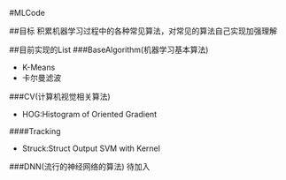 #MLCode

##目标
积累机器学习过程中的各种常见算法，对常见的算法自己实现加强理解

##目前实现的List
###BaseAlgorithm(机器学习基本算法)
- K-Means
- 卡尔曼滤波

###CV(计算机视觉相关算法)
- HOG:Histogram of Oriented Gradient

####Tracking
- Struck:Struct Output SVM with Kernel

###DNN(流行的神经网络的算法)
待加入

